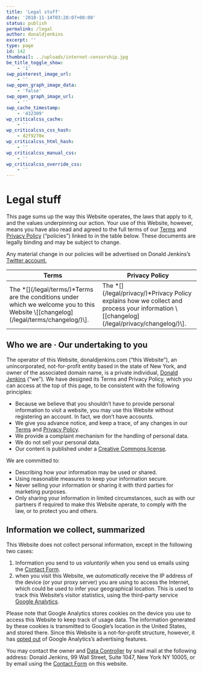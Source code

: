 ```yaml
---
title: 'Legal stuff'
date: '2018-11-14T03:20:07+00:00'
status: publish
permalink: /legal
author: donaldjenkins
excerpt: ''
type: page
id: 142
thumbnail: ../uploads/internet-censorship.jpg
be_title_toggle_show:
    - '1'
swp_pinterest_image_url:
    - ''
swp_open_graph_image_data:
    - 'false'
swp_open_graph_image_url:
    - ''
swp_cache_timestamp:
    - '432309'
wp_criticalcss_cache:
    - ''
wp_criticalcss_css_hash:
    - d2f9270e
wp_criticalcss_html_hash:
    - ''
wp_criticalcss_manual_css:
    - ''
wp_criticalcss_override_css:
    - ''
---
```

Legal stuff
===========

This page sums up the way this Website operates, the laws that apply to it, and the values underpinning our action. Your use of this Website, however, means you have also read and agreed to the full terms of our [Terms](/legal/terms/) and [Privacy Policy](/legal/privacy/) (<q>policies</q>) linked to in the table below. These documents are legally binding and may be subject to change.

Any material change in our policies will be advertised on Donald Jenkins’s [Twitter account.](https://www.twitter.com/donaldjenkins)

<table id="“legal-policies"" summary="This Website’s policies"><thead><tr><th scope="col">Terms</th><th scope="col">Privacy Policy</th></tr></thead><tbody><tr><td>The *[](/legal/terms/)*Terms are the conditions under which we welcome you to this Website \[[changelog](/legal/terms/changelog/)\].</td><td>The *[](/legal/privacy/)*Privacy Policy explains how we collect and process your information \[[changelog](/legal/privacy/changelog/)\].</td></tr></tbody></table>

Who we are · Our undertaking to you
-----------------------------------

The operator of this Website, donaldjenkins.com (<q>this Website</q>), an unincorporated, not-for-profit entity based in the state of New York, and owner of the associated domain name, is a private individual, [Donald Jenkins](https://www.twitter.com/donaldjenkins) (<q>we</q>). We have designed its Terms and Privacy Policy, which you can access at the top of this page, to be consistent with the following principles:

- Because we believe that you shouldn’t have to provide personal information to visit a website, you may use this Website without registering an account. In fact, we don’t have accounts.
- We give you advance notice, and keep a trace, of any changes in our [Terms](/legal/terms/changelog/) and [Privacy Policy](/legal/privacy/changelog/).
- We provide a complaint mechanism for the handling of personal data.
- We do not sell your personal data.
- Our content is published under a [Creative Commons license](https://creativecommons.org/licenses/).

We are committed to:

- Describing how your information may be used or shared.
- Using reasonable measures to keep your information secure.
- Never selling your information or sharing it with third parties for marketing purposes.
- Only sharing your information in limited circumstances, such as with our partners if required to make this Website operate, to comply with the law, or to protect you and others.

Information we collect, summarized
----------------------------------

This Website does not collect personal information, except in the following two cases:

1. Information you send to us *voluntarily* when you send us emails using the [Contact Form](/contact/).
2. when you visit this Website, we *automatically* receive the IP address of the device (or your proxy server) you are using to access the Internet, which could be used to infer your geographical location. This is used to track this Website’s visitor statistics, using the third-party service [Google Analytics](https://analytics.google.com:).

Please note that Google Analytics stores cookies on the device you use to access this Website to keep track of usage data. The information generated by these cookies is transmitted to Google’s location in the United States, and stored there. Since this Website is a not-for-profit structure, however, it has [opted out](https://support.google.com/analytics/answer/2444872) of Google Analytics’s advertising features.

You may contact the owner and [Data Controller](https://iapp.org/resources/article/data-controller/) by snail mail at the following address: Donald Jenkins, 99 Wall Street, Suite 1047, New York NY 10005, or by email using the [Contact Form](/contact) on this website.